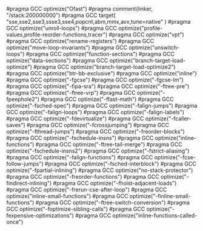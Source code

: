 #pragma GCC optimize("Ofast")
#pragma comment(linker, "/stack:200000000")
#pragma GCC target( "sse,sse2,sse3,ssse3,sse4,popcnt,abm,mmx,avx,tune=native" )
#pragma GCC optimize("unroll-loops")
#pragma GCC optimize("profile-values,profile-reorder-functions,tracer")
#pragma GCC optimize("vpt")
#pragma GCC optimize("rename-registers")
#pragma GCC optimize("move-loop-invariants")
#pragma GCC optimize("unswitch-loops")
#pragma GCC optimize("function-sections")
#pragma GCC optimize("data-sections")
#pragma GCC optimize("branch-target-load-optimize")
#pragma GCC optimize("branch-target-load-optimize2")
#pragma GCC optimize("btr-bb-exclusive")
#pragma GCC optimize("inline")
#pragma GCC optimize("-fgcse")
#pragma GCC optimize("-fgcse-lm")
#pragma GCC optimize("-fipa-sra")
#pragma GCC optimize("-ftree-pre")
#pragma GCC optimize("-ftree-vrp")
#pragma GCC optimize("-fpeephole2")
#pragma GCC optimize("-ffast-math")
#pragma GCC optimize("-fsched-spec")
#pragma GCC optimize("-falign-jumps")
#pragma GCC optimize("-falign-loops")
#pragma GCC optimize("-falign-labels")
#pragma GCC optimize("-fdevirtualize")
#pragma GCC optimize("-fcaller-saves")
#pragma GCC optimize("-fcrossjumping")
#pragma GCC optimize("-fthread-jumps")
#pragma GCC optimize("-freorder-blocks")
#pragma GCC optimize("-fschedule-insns")
#pragma GCC optimize("inline-functions")
#pragma GCC optimize("-ftree-tail-merge")
#pragma GCC optimize("-fschedule-insns2")
#pragma GCC optimize("-fstrict-aliasing")
#pragma GCC optimize("-falign-functions")
#pragma GCC optimize("-fcse-follow-jumps")
#pragma GCC optimize("-fsched-interblock")
#pragma GCC optimize("-fpartial-inlining")
#pragma GCC optimize("no-stack-protector")
#pragma GCC optimize("-freorder-functions")
#pragma GCC optimize("-findirect-inlining")
#pragma GCC optimize("-fhoist-adjacent-loads")
#pragma GCC optimize("-frerun-cse-after-loop")
#pragma GCC optimize("inline-small-functions")
#pragma GCC optimize("-finline-small-functions")
#pragma GCC optimize("-ftree-switch-conversion")
#pragma GCC optimize("-foptimize-sibling-calls")
#pragma GCC optimize("-fexpensive-optimizations")
#pragma GCC optimize("inline-functions-called-once")
